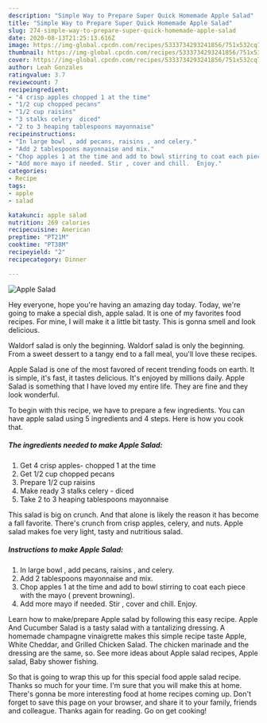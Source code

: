 ```yaml
---
description: "Simple Way to Prepare Super Quick Homemade Apple Salad"
title: "Simple Way to Prepare Super Quick Homemade Apple Salad"
slug: 274-simple-way-to-prepare-super-quick-homemade-apple-salad
date: 2020-08-13T21:25:13.616Z
image: https://img-global.cpcdn.com/recipes/5333734293241856/751x532cq70/apple-salad-recipe-main-photo.jpg
thumbnail: https://img-global.cpcdn.com/recipes/5333734293241856/751x532cq70/apple-salad-recipe-main-photo.jpg
cover: https://img-global.cpcdn.com/recipes/5333734293241856/751x532cq70/apple-salad-recipe-main-photo.jpg
author: Leah Gonzales
ratingvalue: 3.7
reviewcount: 7
recipeingredient:
- "4 crisp apples chopped 1 at the time"
- "1/2 cup chopped pecans"
- "1/2 cup raisins"
- "3 stalks celery  diced"
- "2 to 3 heaping tablespoons mayonnaise"
recipeinstructions:
- "In large bowl , add pecans, raisins , and celery."
- "Add 2 tablespoons mayonnaise and mix."
- "Chop apples 1 at the time and add to bowl stirring to coat each piece with the mayo ( prevent browning)."
- "Add more mayo if needed. Stir , cover and chill.  Enjoy."
categories:
- Recipe
tags:
- apple
- salad

katakunci: apple salad 
nutrition: 269 calories
recipecuisine: American
preptime: "PT21M"
cooktime: "PT38M"
recipeyield: "2"
recipecategory: Dinner

---
```



![Apple Salad](https://img-global.cpcdn.com/recipes/5333734293241856/751x532cq70/apple-salad-recipe-main-photo.jpg)

Hey everyone, hope you're having an amazing day today. Today, we're going to make a special dish, apple salad. It is one of my favorites food recipes. For mine, I will make it a little bit tasty. This is gonna smell and look delicious.

Waldorf salad is only the beginning. Waldorf salad is only the beginning. From a sweet dessert to a tangy end to a fall meal, you&#39;ll love these recipes.

Apple Salad is one of the most favored of recent trending foods on earth. It is simple, it's fast, it tastes delicious. It's enjoyed by millions daily. Apple Salad is something that I have loved my entire life. They are fine and they look wonderful.


To begin with this recipe, we have to prepare a few ingredients. You can have apple salad using 5 ingredients and 4 steps. Here is how you cook that.

##### The ingredients needed to make Apple Salad:

1. Get 4 crisp apples- chopped 1 at the time
1. Get 1/2 cup chopped pecans
1. Prepare 1/2 cup raisins
1. Make ready 3 stalks celery - diced
1. Take 2 to 3 heaping tablespoons mayonnaise


This salad is big on crunch. And that alone is likely the reason it has become a fall favorite. There&#39;s crunch from crisp apples, celery, and nuts. Apple salad makes foe very light, tasty and nutritious salad. 

##### Instructions to make Apple Salad:

1. In large bowl , add pecans, raisins , and celery.
1. Add 2 tablespoons mayonnaise and mix.
1. Chop apples 1 at the time and add to bowl stirring to coat each piece with the mayo ( prevent browning).
1. Add more mayo if needed. Stir , cover and chill.  Enjoy.


Learn how to make/prepare Apple salad by following this easy recipe. Apple And Cucumber Salad is a tasty salad with a tantalizing dressing. A homemade champagne vinaigrette makes this simple recipe taste Apple, White Cheddar, and Grilled Chicken Salad. The chicken marinade and the dressing are the same, so. See more ideas about Apple salad recipes, Apple salad, Baby shower fishing. 

So that is going to wrap this up for this special food apple salad recipe. Thanks so much for your time. I'm sure that you will make this at home. There's gonna be more interesting food at home recipes coming up. Don't forget to save this page on your browser, and share it to your family, friends and colleague. Thanks again for reading. Go on get cooking!
